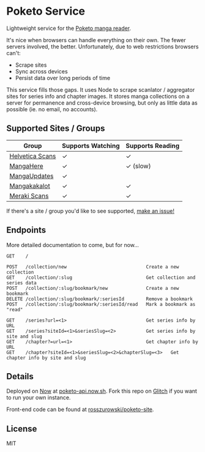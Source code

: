 Poketo Service
============

Lightweight service for the [Poketo manga reader](https://poketo.site).

It's nice when browsers can handle everything on their own. The fewer servers involved, the better. Unfortunately, due to web restrictions browsers can't:

* Scrape sites
* Sync across devices
* Persist data over long periods of time

This service fills those gaps. It uses Node to scrape scanlator / aggregator sites for series info and chapter images. It stores manga collections on a server for permanence and cross-device browsing, but only as little data as possible (ie. no email, no accounts).

Supported Sites / Groups
------------------------

Group  | Supports Watching | Supports Reading
-------|-------------------|-----------------
[Helvetica Scans](http://helveticascans.com/) | ✓ | ✓ |
[MangaHere](http://www.mangahere.cc/) | ✓ | ✓ (slow) |
[MangaUpdates](http://mangaupdates.com/) | ✓ | |
[Mangakakalot](http://mangakakalot.com) | ✓ | ✓ |
[Meraki Scans](http://merakiscans.com/) | ✓ | ✓ |

If there's a site / group you'd like to see supported, [make an issue!](https://github.com/rosszurowski/poketo-service/issues/new)

Endpoints
---------

More detailed documentation to come, but for now…

```
GET    /

POST   /collection/new                             Create a new collection
GET    /collection/:slug                           Get collection and series data
POST   /collection/:slug/bookmark/new              Create a new bookmark
DELETE /collection/:slug/bookmark/:seriesId        Remove a bookmark
POST   /collection/:slug/bookmark/:seriesId/read   Mark a bookmark as "read"

GET    /series?url=<1>                             Get series info by URL
GET    /series?siteId=<1>&seriesSlug=<2>           Get series info by site and slug
GET    /chapter?=url=<1>                           Get chapter info by URL
GET    /chapter?siteId=<1>&seriesSlug=<2>&chapterSlug=<3>   Get chapter info by site and slug
```


Details
-------

Deployed on [Now](https://now.sh) at [poketo-api.now.sh](https://poketo-api.now.sh). Fork this repo on [Glitch](https://glitch.me) if you want to run your own instance.

Front-end code can be found at [rosszurowski/poketo-site](https://github.com/rosszurowski/poketo-site).


License
-------

MIT
